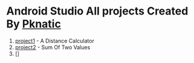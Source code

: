 # Android Studio All projects Created By [Pknatic](https://github.com/pknatic)
1. [project1](https://github.com/pknatic/Android/tree/master/project1) - A Distance Calculator  
2. [project2](https://github.com/pknatic/Android/tree/master/project2) - Sum Of Two Values
3. []
